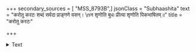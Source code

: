 +++
secondary_sources = [ "MSS_8793B",]
jsonClass = "Subhaashita"
text = "करोतु करटः शब्दं सर्वदा प्राङ्गणे वसन्।  \nन शृणोति बुधः प्रीत्या शृणोति पिकभाषितम्॥"
title = "करोतु करटः"

+++

<details><summary>Text</summary>

करोतु करटः शब्दं सर्वदा प्राङ्गणे वसन्।  
न शृणोति बुधः प्रीत्या शृणोति पिकभाषितम्॥
</details>
